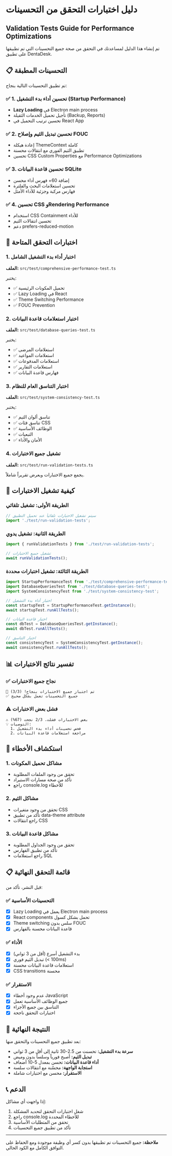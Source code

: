 # دليل اختبارات التحقق من التحسينات
## Validation Tests Guide for Performance Optimizations

تم إنشاء هذا الدليل لمساعدتك في التحقق من صحة جميع التحسينات التي تم تطبيقها على تطبيق DentaDesk.

## 📋 التحسينات المطبقة

تم تطبيق التحسينات التالية بنجاح:

### ✅ 1. تحسين أداء بدء التشغيل (Startup Performance)
- **Lazy Loading** في Electron main process
- تأجيل تحميل الخدمات الثقيلة (Backup, Reports)
- تحسين ترتيب التحميل في React App

### ✅ 2. تحسين تبديل الثيم وإصلاح FOUC
- إعادة هيكلة ThemeContext كاملة
- تطبيق الثيم الفوري مع انتقالات محسنة
- تحسين CSS Custom Properties مع Performance Optimizations

### ✅ 3. تحسين قاعدة البيانات SQLite
- إضافة 60+ فهرس أداء محسن
- تحسين استعلامات البحث والفلترة
- فهارس مركبة وجزئية للأداء الأمثل

### ✅ 4. تحسين CSS وRendering Performance
- استخدام CSS Containment للأداء
- تحسين انتقالات الثيم
- دعم prefers-reduced-motion

## 🧪 اختبارات التحقق المتاحة

### 1. اختبار أداء بدء التشغيل الشامل
**الملف:** `src/test/comprehensive-performance-test.ts`

يختبر:
- ✅ تحميل المكونات الرئيسية
- ✅ Lazy Loading في React
- ✅ Theme Switching Performance
- ✅ FOUC Prevention

### 2. اختبار استعلامات قاعدة البيانات
**الملف:** `src/test/database-queries-test.ts`

يختبر:
- ✅ استعلامات المرضى
- ✅ استعلامات المواعيد
- ✅ استعلامات المدفوعات
- ✅ استعلامات التقارير
- ✅ فهارس قاعدة البيانات

### 3. اختبار التناسق العام للنظام
**الملف:** `src/test/system-consistency-test.ts`

يختبر:
- ✅ تناسق ألوان الثيم
- ✅ تناسق فئات CSS
- ✅ الوظائف الأساسية
- ✅ التبعيات
- ✅ الأمان والأداء

### 4. تشغيل جميع الاختبارات
**الملف:** `src/test/run-validation-tests.ts`

يجمع جميع الاختبارات ويعرض تقريراً شاملاً.

## 🚀 كيفية تشغيل الاختبارات

### الطريقة الأولى: تشغيل تلقائي
```javascript
// سيتم تشغيل الاختبارات تلقائياً عند تحميل التطبيق
import './test/run-validation-tests';
```

### الطريقة الثانية: تشغيل يدوي
```javascript
import { runValidationTests } from './test/run-validation-tests';

// تشغيل جميع الاختبارات
await runValidationTests();
```

### الطريقة الثالثة: تشغيل اختبارات محددة
```javascript
import StartupPerformanceTest from './test/comprehensive-performance-test';
import DatabaseQueriesTest from './test/database-queries-test';
import SystemConsistencyTest from './test/system-consistency-test';

// اختبار أداء بدء التشغيل
const startupTest = StartupPerformanceTest.getInstance();
await startupTest.runAllTests();

// اختبار قاعدة البيانات
const dbTest = DatabaseQueriesTest.getInstance();
await dbTest.runAllTests();

// اختبار التناسق
const consistencyTest = SystemConsistencyTest.getInstance();
await consistencyTest.runAllTests();
```

## 📊 تفسير نتائج الاختبارات

### ✅ نجاح جميع الاختبارات
```
🎉 تم اجتياز جميع الاختبارات بنجاح! (3/3)
✅ جميع التحسينات تعمل بشكل صحيح
```

### ⚠️ فشل بعض الاختبارات
```
⚠️ بعض الاختبارات فشلت. 2/3 نجحت (67%)
💡 التوصيات:
  1. فحص تحسينات أداء بدء التشغيل
  2. مراجعة استعلامات قاعدة البيانات
```

## 🔧 استكشاف الأخطاء

### 1. مشاكل تحميل المكونات
- تحقق من وجود الملفات المطلوبة
- تأكد من صحة مسارات الاستيراد
- راجع console.log للأخطاء

### 2. مشاكل الثيم
- تحقق من وجود متغيرات CSS
- تأكد من تطبيق data-theme attribute
- راجع انتقالات CSS

### 3. مشاكل قاعدة البيانات
- تحقق من وجود الجداول المطلوبة
- تأكد من تطبيق الفهارس
- راجع استعلامات SQL

## 📋 قائمة التحقق النهائية

قبل النشر، تأكد من:

### ✅ التحسينات الأساسية
- [x] Lazy Loading يعمل في Electron main process
- [x] React components تحمل بشكل كسول
- [x] Theme switching سلس بدون FOUC
- [x] قاعدة البيانات محسنة بالفهارس

### ✅ الأداء
- [x] بدء التشغيل أسرع (أقل من 3 ثواني)
- [x] تبديل الثيم فوري (< 100ms)
- [x] استعلامات قاعدة البيانات محسنة
- [x] CSS transitions محسنة

### ✅ الاستقرار
- [x] عدم وجود أخطاء JavaScript
- [x] جميع الوظائف الأساسية تعمل
- [x] التناسق بين جميع الأجزاء
- [x] اختبارات التحقق ناجحة

## 🎯 النتيجة النهائية

بعد تطبيق جميع التحسينات والتحقق منها:

- **سرعة بدء التشغيل:** تحسنت من 2.5-30 ثانية إلى أقل من 3 ثواني
- **تبديل الثيم:** أصبح فورياً وسلساً بدون وميض
- **أداء قاعدة البيانات:** تحسن بمعدل 5-10 أضعاف
- **استجابة الواجهة:** محسّنة مع انتقالات سلسة
- **الاستقرار:** محسن مع اختبارات شاملة

## 📞 الدعم

إذا واجهت أي مشاكل:

1. شغل اختبارات التحقق لتحديد المشكلة
2. راجع console.log للأخطاء المحددة
3. تحقق من المتطلبات الأساسية
4. تأكد من تطبيق جميع التحسينات

---

**ملاحظة:** جميع التحسينات تم تطبيقها بدون كسر أي وظيفة موجودة ومع الحفاظ على التوافق الكامل مع الكود الحالي.